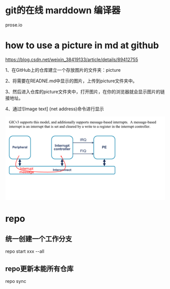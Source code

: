 # git的在线 marddown 编译器
prose.io

# how to use a picture in md at github
https://blog.csdn.net/weixin_38419133/article/details/89412755

1、在GitHub上的仓库建立一个存放图片的文件夹：picture 

2、将需要在READNE.md中显示的图片，上传到picture文件夹中。

3、然后进入仓库的picture文件夹中，打开图片，在你的浏览器就会显示图片的链接地址。

4、通过![Image text] (net address)命令进行显示

![Image text](https://github.com/Luojiaxing1991/picture/blob/master/GICv3_MBI_transport.png) 


# repo

## 统一创建一个工作分支
repo start xxx --all

## repo更新本能所有仓库
repo sync

